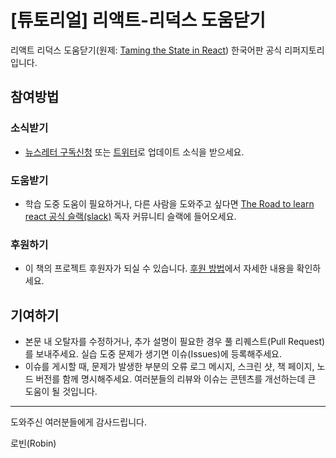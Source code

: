 # [튜토리얼] 리액트-리덕스 도움닫기

리액트 리덕스 도움닫기(원제: [Taming the State in React](https://roadtoreact.com/)) 한국어판 공식 리퍼지토리입니다.

## 참여방법
### 소식받기
* [뉴스레터 구독신청](https://www.getrevue.co/profile/rwieruch) 또는 [트위터](https://twitter.com/rwieruch)로 업데이트 소식을 받으세요.

### 도움받기
* 학습 도중 도움이 필요하거나, 다른 사람을 도와주고 싶다면 [The Road to learn react 공식 슬랙(slack)](https://slack-the-road-to-learn-react.wieruch.com/) 독자 커뮤니티 슬랙에 들어오세요.

### 후원하기
* 이 책의 프로젝트 후원자가 되실 수 있습니다. [후원 방법](https://www.robinwieruch.de/about/)에서 자세한 내용을 확인하세요.

## 기여하기
* 본문 내 오탈자를 수정하거나, 추가 설명이 필요한 경우 풀 리퀘스트(Pull Request)를 보내주세요.
실습 도중 문제가 생기면 이슈(Issues)에 등록해주세요.
* 이슈를 게시할 때, 문제가 발생한 부분의 오류 로그 메시지, 스크린 샷, 책 페이지, 노드 버전를 함께 명시해주세요. 여러분들의 리뷰와 이슈는 콘텐츠를 개선하는데 큰 도움이 될 것입니다.

----

도와주신 여러분들에게 감사드립니다.

로빈(Robin)
